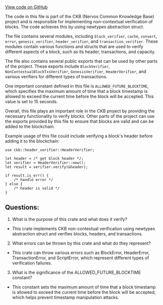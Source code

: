 [View code on GitHub](https://github.com/nervosnetwork/ckb/verification/src/lib.rs)

The code in this file is part of the CKB (Nervos Common Knowledge Base) project and is responsible for implementing non-contextual verification of blocks. The code achieves this by using newtypes abstraction struct. 

The file contains several modules, including `block_verifier`, `cache`, `convert`, `error`, `genesis_verifier`, `header_verifier`, and `transaction_verifier`. These modules contain various functions and structs that are used to verify different aspects of a block, such as its header, transactions, and capacity.

The file also contains several public exports that can be used by other parts of the project. These exports include `BlockVerifier`, `NonContextualBlockTxsVerifier`, `GenesisVerifier`, `HeaderVerifier`, and various verifiers for different types of transactions.

One important constant defined in this file is `ALLOWED_FUTURE_BLOCKTIME`, which specifies the maximum amount of time that a block timestamp is allowed to exceed the current time before the block will be accepted. This value is set to 15 seconds.

Overall, this file plays an important role in the CKB project by providing the necessary functionality to verify blocks. Other parts of the project can use the exports provided by this file to ensure that blocks are valid and can be added to the blockchain. 

Example usage of this file could include verifying a block's header before adding it to the blockchain:

```
use ckb::header_verifier::HeaderVerifier;

let header = /* get block header */;
let verifier = HeaderVerifier::new();
let result = verifier.verify(&header);

if result.is_err() {
    /* handle error */
} else {
    /* header is valid */
}
```
## Questions: 
 1. What is the purpose of this crate and what does it verify?
- This crate implements CKB non-contextual verification using newtypes abstraction struct and verifies blocks, headers, and transactions.
2. What errors can be thrown by this crate and what do they represent?
- This crate can throw various errors such as BlockError, HeaderError, TransactionError, and ScriptError, which represent different types of verification failures.
3. What is the significance of the ALLOWED_FUTURE_BLOCKTIME constant?
- This constant sets the maximum amount of time that a block timestamp is allowed to exceed the current time before the block will be accepted, which helps prevent timestamp manipulation attacks.